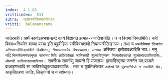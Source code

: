 ```yaml
---
index:  4.1.63
vrittiindex:  511
sutra:  जातेरस्त्रीविषयादयोपधात्
vritti:  balamanorama 
---
```


जातेरस्त्री। अर्थे कार्याऽसंभवाच्छब्दे कार्यं विज्ञायत इत्याह--जातिवाचीति। न च स्त्रियां नियतमिति। स्त्री विषयः=नियमेन वाच्या यस्या इति बहुव्रीहिणा स्त्रीविषयशब्दो नियतस्त्रीलिङ्गपरः। तथा च `अस्त्रीविषया'दित्यनेन अनियतस्त्रीलिङ्गादिति विवक्षितम्, नैयत्यलाभायैव विषयग्रहणम्। अन्यथा `अस्त्रिया' इत्येवावक्ष्यदिति भावः। ननु यदि `नित्यमेकमनेकानुगतं सामान्य'मिति तार्किकोक्ता जातिस्तर्हि शुक्लादिगुणस्य नित्यत्वैकत्वपक्षे शुक्लेत्यादावतिव्याप्तिः, औपगवी कठीत्यादावव्याप्तिश्च। `सवर्णेभ्यः सवर्णासु जायन्ते हि सजातयः' इत्यादिस्मृत्या जननेन यत् प्राप्यते ब्राआहृणत्वादि सा जातिश्चेद्युवत्वादावव्याप्तिः। तथा च युवतितरेत्यत्र `जातेश्चे'ति पुंवत्त्वनिषेधो न स्यादिति चेन्न, `आकृतिग्रहणा जातिः, लिङ्गानां च न सर्वभाक्। 

